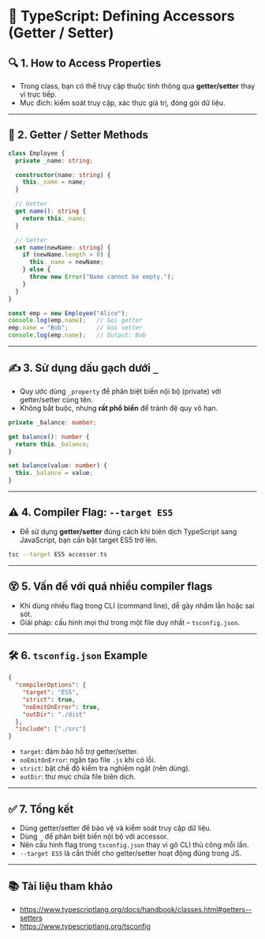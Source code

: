# 🚪 TypeScript: Defining Accessors (Getter / Setter)

## 🔍 1. How to Access Properties
- Trong class, bạn có thể truy cập thuộc tính thông qua **getter/setter** thay vì trực tiếp.
- Mục đích: kiểm soát truy cập, xác thực giá trị, đóng gói dữ liệu.

---

## 🔧 2. Getter / Setter Methods
```ts
class Employee {
  private _name: string;

  constructor(name: string) {
    this._name = name;
  }

  // Getter
  get name(): string {
    return this._name;
  }

  // Setter
  set name(newName: string) {
    if (newName.length > 0) {
      this._name = newName;
    } else {
      throw new Error("Name cannot be empty.");
    }
  }
}

const emp = new Employee("Alice");
console.log(emp.name);   // Gọi getter
emp.name = "Bob";        // Gọi setter
console.log(emp.name);   // Output: Bob
```

---

## ✍️ 3. Sử dụng dấu gạch dưới `_`
- Quy ước dùng `_property` để phân biệt biến nội bộ (private) với getter/setter cùng tên.
- Không bắt buộc, nhưng **rất phổ biến** để tránh đệ quy vô hạn.

```ts
private _balance: number;

get balance(): number {
  return this._balance;
}

set balance(value: number) {
  this._balance = value;
}
```

---

## ⚠️ 4. Compiler Flag: `--target ES5`
- Để sử dụng **getter/setter** đúng cách khi biên dịch TypeScript sang JavaScript, bạn cần bật target ES5 trở lên.

```bash
tsc --target ES5 accessor.ts
```

---

## 😵 5. Vấn đề với quá nhiều compiler flags
- Khi dùng nhiều flag trong CLI (command line), dễ gây nhầm lẫn hoặc sai sót.
- Giải pháp: cấu hình mọi thứ trong một file duy nhất – `tsconfig.json`.

---

## 🛠️ 6. `tsconfig.json` Example

```json
{
  "compilerOptions": {
    "target": "ES5",
    "strict": true,
    "noEmitOnError": true,
    "outDir": "./dist"
  },
  "include": ["./src"]
}
```

- `target`: đảm bảo hỗ trợ getter/setter.
- `noEmitOnError`: ngăn tạo file `.js` khi có lỗi.
- `strict`: bật chế độ kiểm tra nghiêm ngặt (nên dùng).
- `outDir`: thư mục chứa file biên dịch.

---

## ✅ 7. Tổng kết
- Dùng getter/setter để bảo vệ và kiểm soát truy cập dữ liệu.
- Dùng `_` để phân biệt biến nội bộ với accessor.
- Nên cấu hình flag trong `tsconfig.json` thay vì gõ CLI thủ công mỗi lần.
- `--target ES5` là cần thiết cho getter/setter hoạt động đúng trong JS.

---

## 📚 Tài liệu tham khảo
- https://www.typescriptlang.org/docs/handbook/classes.html#getters--setters
- https://www.typescriptlang.org/tsconfig

